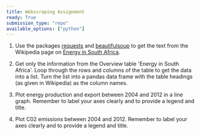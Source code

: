 ```yaml
---
title: Webscraping Assignment
ready: True
submission_type: "repo"
available_options: ["python"]
---
```


1. Use the packages [requests](https://2.python-requests.org/en/master/) and [beautifulsoup](https://pypi.org/project/beautifulsoup4/) to get the text from the Wikipedia page on [Energy in South Africa](https://en.wikipedia.org/wiki/Energy_in_South_Africa).

2. Get only the information from the Overview table 'Energy in South Africa'. Loop through the rows and columns of the table to get the data into a list. Turn the list into a pandas data frame with the table headings (as given in Wikipedia) as the column names.

3. Plot energy production and export between 2004 and 2012 in a line graph. Remember to label your axes clearly and to provide a legend and title.

4. Plot C02 emissions between 2004 and 2012. Remember to label your axes clearly and to provide a legend and title.
